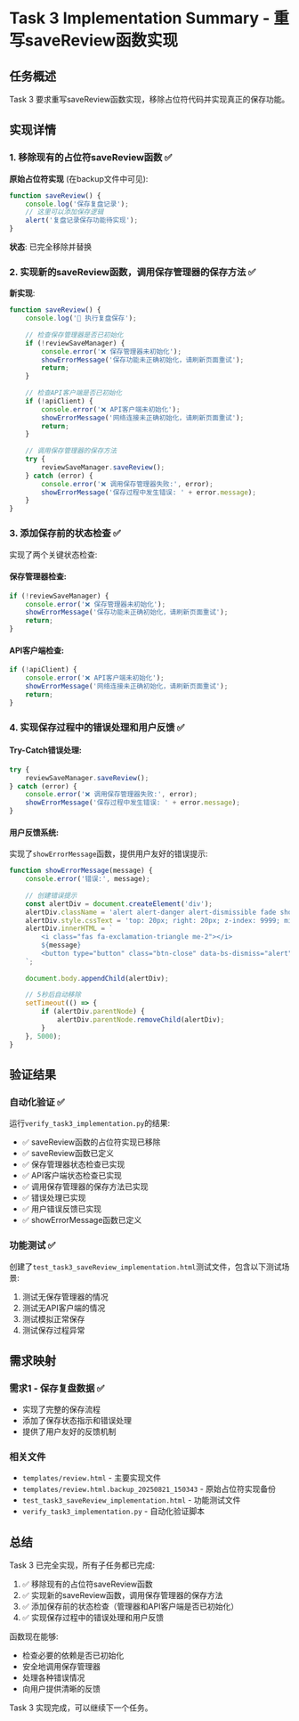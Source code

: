 # Task 3 Implementation Summary - 重写saveReview函数实现

## 任务概述
Task 3 要求重写saveReview函数实现，移除占位符代码并实现真正的保存功能。

## 实现详情

### 1. 移除现有的占位符saveReview函数 ✅
**原始占位符实现** (在backup文件中可见):
```javascript
function saveReview() {
    console.log('保存复盘记录');
    // 这里可以添加保存逻辑
    alert('复盘记录保存功能待实现');
}
```

**状态**: 已完全移除并替换

### 2. 实现新的saveReview函数，调用保存管理器的保存方法 ✅
**新实现**:
```javascript
function saveReview() {
    console.log('🔧 执行复盘保存');
    
    // 检查保存管理器是否已初始化
    if (!reviewSaveManager) {
        console.error('❌ 保存管理器未初始化');
        showErrorMessage('保存功能未正确初始化，请刷新页面重试');
        return;
    }
    
    // 检查API客户端是否已初始化
    if (!apiClient) {
        console.error('❌ API客户端未初始化');
        showErrorMessage('网络连接未正确初始化，请刷新页面重试');
        return;
    }
    
    // 调用保存管理器的保存方法
    try {
        reviewSaveManager.saveReview();
    } catch (error) {
        console.error('❌ 调用保存管理器失败:', error);
        showErrorMessage('保存过程中发生错误: ' + error.message);
    }
}
```

### 3. 添加保存前的状态检查 ✅
实现了两个关键状态检查:

#### 保存管理器检查:
```javascript
if (!reviewSaveManager) {
    console.error('❌ 保存管理器未初始化');
    showErrorMessage('保存功能未正确初始化，请刷新页面重试');
    return;
}
```

#### API客户端检查:
```javascript
if (!apiClient) {
    console.error('❌ API客户端未初始化');
    showErrorMessage('网络连接未正确初始化，请刷新页面重试');
    return;
}
```

### 4. 实现保存过程中的错误处理和用户反馈 ✅

#### Try-Catch错误处理:
```javascript
try {
    reviewSaveManager.saveReview();
} catch (error) {
    console.error('❌ 调用保存管理器失败:', error);
    showErrorMessage('保存过程中发生错误: ' + error.message);
}
```

#### 用户反馈系统:
实现了`showErrorMessage`函数，提供用户友好的错误提示:
```javascript
function showErrorMessage(message) {
    console.error('错误:', message);
    
    // 创建错误提示
    const alertDiv = document.createElement('div');
    alertDiv.className = 'alert alert-danger alert-dismissible fade show position-fixed';
    alertDiv.style.cssText = 'top: 20px; right: 20px; z-index: 9999; min-width: 300px;';
    alertDiv.innerHTML = `
        <i class="fas fa-exclamation-triangle me-2"></i>
        ${message}
        <button type="button" class="btn-close" data-bs-dismiss="alert"></button>
    `;
    
    document.body.appendChild(alertDiv);
    
    // 5秒后自动移除
    setTimeout(() => {
        if (alertDiv.parentNode) {
            alertDiv.parentNode.removeChild(alertDiv);
        }
    }, 5000);
}
```

## 验证结果

### 自动化验证 ✅
运行`verify_task3_implementation.py`的结果:
- ✅ saveReview函数的占位符实现已移除
- ✅ saveReview函数已定义
- ✅ 保存管理器状态检查已实现
- ✅ API客户端状态检查已实现
- ✅ 调用保存管理器的保存方法已实现
- ✅ 错误处理已实现
- ✅ 用户错误反馈已实现
- ✅ showErrorMessage函数已定义

### 功能测试 ✅
创建了`test_task3_saveReview_implementation.html`测试文件，包含以下测试场景:
1. 测试无保存管理器的情况
2. 测试无API客户端的情况
3. 测试模拟正常保存
4. 测试保存过程异常

## 需求映射

### 需求1 - 保存复盘数据 ✅
- 实现了完整的保存流程
- 添加了保存状态指示和错误处理
- 提供了用户友好的反馈机制

### 相关文件
- `templates/review.html` - 主要实现文件
- `templates/review.html.backup_20250821_150343` - 原始占位符实现备份
- `test_task3_saveReview_implementation.html` - 功能测试文件
- `verify_task3_implementation.py` - 自动化验证脚本

## 总结
Task 3 已完全实现，所有子任务都已完成:
1. ✅ 移除现有的占位符saveReview函数
2. ✅ 实现新的saveReview函数，调用保存管理器的保存方法
3. ✅ 添加保存前的状态检查（管理器和API客户端是否已初始化）
4. ✅ 实现保存过程中的错误处理和用户反馈

函数现在能够:
- 检查必要的依赖是否已初始化
- 安全地调用保存管理器
- 处理各种错误情况
- 向用户提供清晰的反馈

Task 3 实现完成，可以继续下一个任务。
